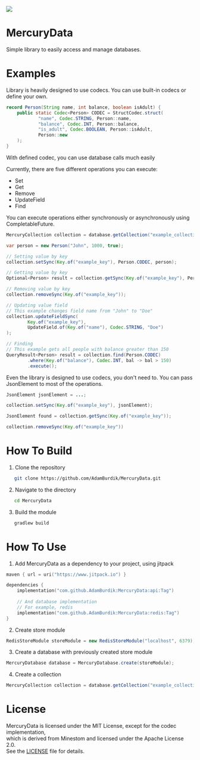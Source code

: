 [![](https://www.jitpack.io/v/adamBurdik/MercuryData.svg)](https://www.jitpack.io/#adamBurdik/MercuryData)

# MercuryData
Simple library to easily access and manage databases.

# Examples
Library is heavily designed to use codecs.
You can use built-in codecs or define your own.

```java
record Person(String name, int balance, boolean isAdult) {
	public static Codec<Person> CODEC = StructCodec.struct(
			"name", Codec.STRING, Person::name,
            "balance", Codec.INT, Person::balance,
            "is_adult", Codec.BOOLEAN, Person::isAdult,
            Person::new
    );
}
```
With defined codec, you can use database calls much easily

Currently, there are five different operations you can execute:
- Set
- Get
- Remove
- UpdateField
- Find

You can execute operations either synchronously or asynchronously using CompletableFuture.


```java
MercuryCollection collection = database.getCollection("example_collection");

var person = new Person("John", 1000, true);

// Setting value by key
collection.setSync(Key.of("example_key"), Person.CODEC, person);

// Getting value by key
Optional<Person> result = collection.getSync(Key.of("example_key"), Person.CODEC);

// Removing value by key
collection.removeSync(Key.of("example_key"));

// Updating value field
// This example changes field name from "John" to "Doe"
collection.updateFieldSync(
		Key.of("example_key"),
        UpdateField.of(Key.of("name"), Codec.STRING, "Doe")
);

// Finding
// This example gets all people with balance greater than 150
QueryResult<Person> result = collection.find(Person.CODEC)
		.where(Key.of("balance"), Codec.INT, bal -> bal > 150)
		.execute();
```

Even the library is designed to use codecs, you don't need to.
You can pass JsonElement to most of the operations.
```java
JsonElement jsonElement = ...;

collection.setSync(Key.of("example_key"), jsonElement);

JsonElement found = collection.getSync(Key.of("example_key"));

collection.removeSync(Key.of("example_key"))
```

# How To Build
1. Clone the repository
```bash
   git clone https://github.com/AdamBurdik/MercuryData.git
```
2. Navigate to the directory
```bash
   cd MercuryData
```
3. Build the module
```bash
   gradlew build
```

# How To Use
1. Add MercuryData as a dependency to your project, using jitpack
```kotlin
maven { url = uri("https://www.jitpack.io") }

dependencies {
    implementation("com.github.AdamBurdik:MercuryData:api:Tag")
    
    // And database implementation
    // For example, redis
    implementation("com.github.AdamBurdik:MercuryData:redis:Tag")
}
```
2. Create store module
```java
RedisStoreModule storeModule = new RedisStoreModule("localhost", 6379);
```
3. Create a database with previously created store module
```java
MercuryDatabase database = MercuryDatabase.create(storeModule);
```
4. Create a collection
```java
MercuryCollection collection = database.getCollection("example_collection");
```

# License
MercuryData is licensed under the MIT License, except for the codec implementation,  
which is derived from Minestom and licensed under the Apache License 2.0.  
See the [LICENSE](LICENSE) file for details.